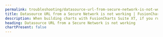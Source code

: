 ```yaml
---
permalink: troubleshooting/datasource-url-from-secure-network-is-not-working.html
title: Datasource URL from a Secure Network is not working | FusionCharts
description: When building charts with FusionCharts Suite XT, if you run into errors, you can use our troubleshooting to trace such errors
heading: Datasource URL from a Secure Network is not working
chartPresent: false
---
```


